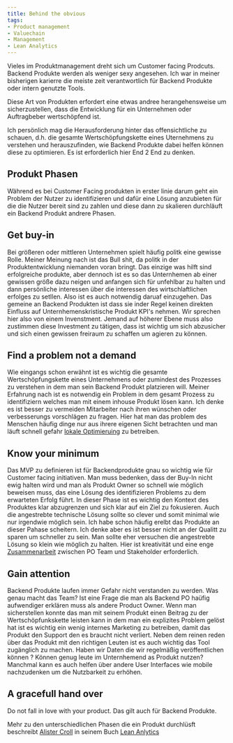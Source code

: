 ```yaml
---
title: Behind the obvious
tags:
- Product management
- Valuechain
- Management 
- Lean Analytics
---
```


Vieles im Produktmanagement dreht sich um Customer facing Prodcuts. Backend Produkte werden als weniger sexy angesehen.
Ich war in meiner bisherigen karierre die meiste zeit verantwortlich für Backend Produkte oder intern genutzte Tools.

Diese Art von Produkten erfordert eine etwas andree herangehensweise um sicherzustellen, dass die Entwicklung für ein Unternehmen oder Auftragbeber wertschöpfend ist.

Ich persönlich mag die Herausforderung hinter das offensichtliche zu schauen, d.h. die gesamte Wertschöpfungskette eines Uternehmens zu verstehen und herauszufinden, wie Backend Produkte dabei helfen können diese zu optimieren.
Es ist erforderlich hier End 2 End zu denken.

<!-- more -->

## Produkt Phasen
Während es bei Customer Facing produkten in erster linie darum geht ein Problem der Nutzer zu identifizieren und dafür eine Lösung anzubieten für die die Nutzer bereit sind zu zahlen und diese dann zu skalieren durchläuft ein Backend Produkt andrere Phasen.

## Get buy-in
Bei  größeren oder mittleren  Unternehmen spielt häufig politk eine gewisse Rolle. Meiner Meinung nach ist das Bull shit, da politk in der Produktentwicklung niemanden voran bringt. Das einzige was hilft sind erfolgreiche produkte, aber dennoch ist es so das Unternhemen ab einer gewissen größe dazu neigen und anfangen sich für unfehlbar zu halten und dann persönliche interessen über die interessen des wirtschlaftlichen erfolges zu setllen. Also ist es auch notwendig daruaf einzugehen. Das gemeine an Backend Produkten ist dass sie inder Regel keinen direkten Einfluss auf Unternhemenskristische Produkt KPI's nehmen. Wir sprechen hier also von einem Invenstment. Jemand auf höherer Ebene muss also zustimmen diese Investment zu tätigen, dass ist wichtig um sich abzusicher und sich einen gewissen freiraum zu schaffen um agieren zu können.   

## Find a problem not a demand
Wie eingangs schon erwähnt ist es wichtig die gesamte Wertschöpfungskette eines Unternehmens oder zumindest des Prozesses zu verstehen in dem man sein Backend Produkt platzieren will. Meiner Erfahrung nach ist es notwendig ein Problem in dem gesamt Prozess zu identifiziern welches man mit einem inhouse Produkt lösen kann. Ich denke es ist besser zu vermeiden Mitarbeiter nach ihren wünschen oder verbesserungs vorschlägen zu fragen. Hier hat man das problem des Menschen häufig dinge nur aus ihrere eigenen Sicht betrachten und man läuft schnell gefahr [lokale Optimieruing](http://link) zu betreiben. 

## Know your minimum
Das MVP zu definieren ist für Backendprodukte gnau so wichtig wie für Customer facing initiativen. Man muss bedenken, dass der Buy-In nicht ewig halten wird und man als Produkt Owner so schnell wie möglich beweisen muss, das eine Lösung des identifizieren Problems zu dem erwarteten Erfolg führt. In dieser Phase ist es wichtig den Kontext des Produktes klar abzugrenzen und sich klar auf ein Ziel zu fokusieren. Auch die angestrebte technische Lösung sollte so clever und somit minimal wie nur irgendwie möglich sein. Ich habe schon häufig erelbt das Produkte an dieser Pahase scheitern. Ich denke aber es ist besser nicht an der Qualitt zu sparen um schneller zu sein. Man sollte eher versuchen die angestrebte Lösung so klein wie möglich zu halten. Hier ist kreativität und eine enge [Zusammenarbeit](http://link) zwischen PO Team und Stakeholder erforderlich.  

## Gain attention
Backend Produkte laufen immer Gefahr nicht verstanden zu werden. Was genau macht das Team? Ist eine Frage die man als Backend PO haüfig aufwendiger erklären muss als andere Product Owner. Wenn man sicherstellen konnte das man mit seinem Produkt einen Beitrag zu der Wertschöpfunkskette leisten kann in dem man ein explizites Problem gelöst hat ist es wichtig ein wenig internes Marketing zu betreiben, damit das Produkt den Support den es braucht nicht verliert. Neben dem reinen reden über das Produkt mit den richtigen Leuten ist es auch wichtig das Tool zugänglich zu machen. Haben wir Daten die wir regelmäßig veröffentlichen können ? Können genug leute im Unternhemend as Produkt nutzen? Manchmal kann es auch helfen über andere User Interfaces wie mobile nachzudenken um die Nutzbarkeit zu erhöhen.  


## A gracefull hand over 
Do not fall in love with your product. Das gilt auch für Backend Produkte. 


Mehr zu den unterschiedlichen Phasen die ein Produkt durchlüsft beschreibt [Alister Croll](http://link) in seinem Buch [Lean Anlytics](http://link) 
 
 

